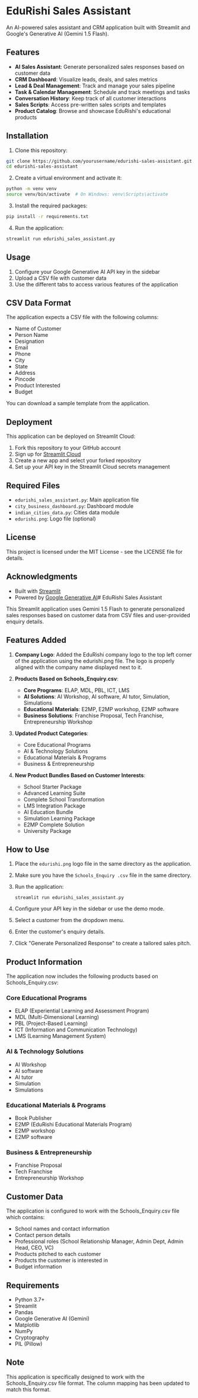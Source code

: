 # EduRishi Sales Assistant

An AI-powered sales assistant and CRM application built with Streamlit and Google's Generative AI (Gemini 1.5 Flash).

## Features

- **AI Sales Assistant**: Generate personalized sales responses based on customer data
- **CRM Dashboard**: Visualize leads, deals, and sales metrics
- **Lead & Deal Management**: Track and manage your sales pipeline
- **Task & Calendar Management**: Schedule and track meetings and tasks
- **Conversation History**: Keep track of all customer interactions
- **Sales Scripts**: Access pre-written sales scripts and templates
- **Product Catalog**: Browse and showcase EduRishi's educational products

## Installation

1. Clone this repository:
```bash
git clone https://github.com/yourusername/edurishi-sales-assistant.git
cd edurishi-sales-assistant
```

2. Create a virtual environment and activate it:
```bash
python -m venv venv
source venv/bin/activate  # On Windows: venv\Scripts\activate
```

3. Install the required packages:
```bash
pip install -r requirements.txt
```

4. Run the application:
```bash
streamlit run edurishi_sales_assistant.py
```

## Usage

1. Configure your Google Generative AI API key in the sidebar
2. Upload a CSV file with customer data
3. Use the different tabs to access various features of the application

## CSV Data Format

The application expects a CSV file with the following columns:
- Name of Customer
- Person Name
- Designation
- Email
- Phone
- City
- State
- Address
- Pincode
- Product Interested
- Budget

You can download a sample template from the application.

## Deployment

This application can be deployed on Streamlit Cloud:

1. Fork this repository to your GitHub account
2. Sign up for [Streamlit Cloud](https://streamlit.io/cloud)
3. Create a new app and select your forked repository
4. Set up your API key in the Streamlit Cloud secrets management

## Required Files

- `edurishi_sales_assistant.py`: Main application file
- `city_business_dashboard.py`: Dashboard module
- `indian_cities_data.py`: Cities data module
- `edurishi.png`: Logo file (optional)

## License

This project is licensed under the MIT License - see the LICENSE file for details.

## Acknowledgments

- Built with [Streamlit](https://streamlit.io/)
- Powered by [Google Generative AI](https://ai.google.dev/)# EduRishi Sales Assistant

This Streamlit application uses Gemini 1.5 Flash to generate personalized sales responses based on customer data from CSV files and user-provided enquiry details.

## Features Added

1. **Company Logo**: Added the EduRishi company logo to the top left corner of the application using the edurishi.png file. The logo is properly aligned with the company name displayed next to it.

2. **Products Based on Schools_Enquiry.csv**:
   - **Core Programs**: ELAP, MDL, PBL, ICT, LMS
   - **AI Solutions**: AI Workshop, AI software, AI tutor, Simulation, Simulations
   - **Educational Materials**: E2MP, E2MP workshop, E2MP software
   - **Business Solutions**: Franchise Proposal, Tech Franchise, Entrepreneurship Workshop

3. **Updated Product Categories**:
   - Core Educational Programs
   - AI & Technology Solutions
   - Educational Materials & Programs
   - Business & Entrepreneurship

4. **New Product Bundles Based on Customer Interests**:
   - School Starter Package
   - Advanced Learning Suite
   - Complete School Transformation
   - LMS Integration Package
   - AI Education Bundle
   - Simulation Learning Package
   - E2MP Complete Solution
   - University Package

## How to Use

1. Place the `edurishi.png` logo file in the same directory as the application.
2. Make sure you have the `Schools_Enquiry .csv` file in the same directory.
3. Run the application:
   ```
   streamlit run edurishi_sales_assistant.py
   ```

4. Configure your API key in the sidebar or use the demo mode.
5. Select a customer from the dropdown menu.
6. Enter the customer's enquiry details.
7. Click "Generate Personalized Response" to create a tailored sales pitch.

## Product Information

The application now includes the following products based on Schools_Enquiry.csv:

### Core Educational Programs
- ELAP (Experiential Learning and Assessment Program)
- MDL (Multi-Dimensional Learning)
- PBL (Project-Based Learning)
- ICT (Information and Communication Technology)
- LMS (Learning Management System)

### AI & Technology Solutions
- AI Workshop
- AI software
- AI tutor
- Simulation
- Simulations

### Educational Materials & Programs
- Book Publisher
- E2MP (EduRishi Educational Materials Program)
- E2MP workshop
- E2MP software

### Business & Entrepreneurship
- Franchise Proposal
- Tech Franchise
- Entrepreneurship Workshop

## Customer Data

The application is configured to work with the Schools_Enquiry.csv file which contains:
- School names and contact information
- Contact person details
- Professional roles (School Relationship Manager, Admin Dept, Admin Head, CEO, VC)
- Products pitched to each customer
- Products the customer is interested in
- Budget information

## Requirements

- Python 3.7+
- Streamlit
- Pandas
- Google Generative AI (Gemini)
- Matplotlib
- NumPy
- Cryptography
- PIL (Pillow)

## Note

This application is specifically designed to work with the Schools_Enquiry.csv file format. The column mapping has been updated to match this format.